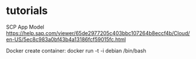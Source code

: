# tutorials
SCP App Model https://help.sap.com/viewer/65de2977205c403bbc107264b8eccf4b/Cloud/en-US/5ec8c983a0bf43b4a13186fcf59015fc.html

Docker
create container: docker run -t -i debian /bin/bash
